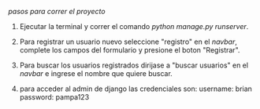 *pasos para correr el proyecto*

1. Ejecutar la terminal y correr el comando *python manage.py runserver*.

2. Para registrar un usuario nuevo seleccione "registro" en el *navbar*, complete los campos del formulario y presione el boton "Registrar". 

3. Para buscar los usuarios registrados dirijase a "buscar usuarios" en el *navbar* e ingrese el nombre que quiere buscar.




4. para acceder al admin de django las credenciales son: 
    username: brian
    password: pampa123